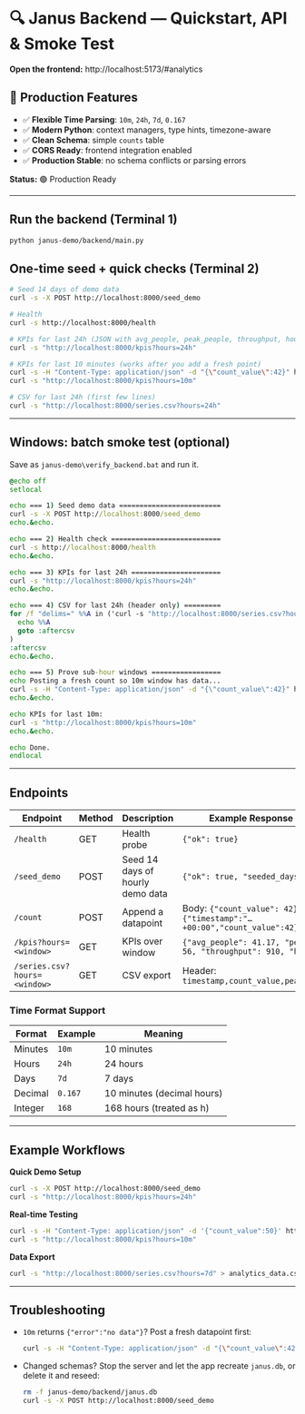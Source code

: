 # 🔍 Janus Backend — Quickstart, API & Smoke Test

**Open the frontend:** http://localhost:5173/#analytics

## 🎯 Production Features
- ✅ **Flexible Time Parsing**: `10m`, `24h`, `7d`, `0.167`
- ✅ **Modern Python**: context managers, type hints, timezone-aware
- ✅ **Clean Schema**: simple `counts` table
- ✅ **CORS Ready**: frontend integration enabled
- ✅ **Production Stable**: no schema conflicts or parsing errors

**Status:** 🟢 Production Ready

---

## Run the backend (Terminal 1)
```bash
python janus-demo/backend/main.py
```

## One-time seed + quick checks (Terminal 2)
```bash
# Seed 14 days of demo data
curl -s -X POST http://localhost:8000/seed_demo

# Health
curl -s http://localhost:8000/health

# KPIs for last 24h (JSON with avg_people, peak_people, throughput, hours)
curl -s "http://localhost:8000/kpis?hours=24h"

# KPIs for last 10 minutes (works after you add a fresh point)
curl -s -H "Content-Type: application/json" -d "{\"count_value\":42}" http://localhost:8000/count
curl -s "http://localhost:8000/kpis?hours=10m"

# CSV for last 24h (first few lines)
curl -s "http://localhost:8000/series.csv?hours=24h"
```

---

## Windows: batch smoke test (optional)
Save as `janus-demo\verify_backend.bat` and run it.
```bat
@echo off
setlocal

echo === 1) Seed demo data =========================
curl -s -X POST http://localhost:8000/seed_demo
echo.&echo.

echo === 2) Health check ===========================
curl -s http://localhost:8000/health
echo.&echo.

echo === 3) KPIs for last 24h ======================
curl -s "http://localhost:8000/kpis?hours=24h"
echo.&echo.

echo === 4) CSV for last 24h (header only) =========
for /f "delims=" %%A in ('curl -s "http://localhost:8000/series.csv?hours=24h"') do (
  echo %%A
  goto :aftercsv
)
:aftercsv
echo.&echo.

echo === 5) Prove sub-hour windows =================
echo Posting a fresh count so 10m window has data...
curl -s -H "Content-Type: application/json" -d "{\"count_value\":42}" http://localhost:8000/count
echo.&echo.

echo KPIs for last 10m:
curl -s "http://localhost:8000/kpis?hours=10m"
echo.&echo.

echo Done.
endlocal
```

---

## Endpoints
| Endpoint                 | Method | Description                                    | Example Response / Notes |
|--------------------------|--------|------------------------------------------------|--------------------------|
| `/health`                | GET    | Health probe                                   | `{"ok": true}` |
| `/seed_demo`             | POST   | Seed 14 days of hourly demo data               | `{"ok": true, "seeded_days": 14}` |
| `/count`                 | POST   | Append a datapoint                             | Body: `{"count_value": 42}` → `{"timestamp":"…+00:00","count_value":42}` |
| `/kpis?hours=<window>`   | GET    | KPIs over window                               | `{"avg_people": 41.17, "peak_people": 56, "throughput": 910, "hours": 24.0}` |
| `/series.csv?hours=<window>` | GET | CSV export                                     | Header: `timestamp,count_value,peak,throughput` |

### Time Format Support
| Format  | Example | Meaning                    |
|---------|---------|----------------------------|
| Minutes | `10m`   | 10 minutes                 |
| Hours   | `24h`   | 24 hours                   |
| Days    | `7d`    | 7 days                     |
| Decimal | `0.167` | 10 minutes (decimal hours) |
| Integer | `168`   | 168 hours (treated as h)   |

---

## Example Workflows
**Quick Demo Setup**
```bash
curl -s -X POST http://localhost:8000/seed_demo
curl -s "http://localhost:8000/kpis?hours=24h"
```

**Real-time Testing**
```bash
curl -s -H "Content-Type: application/json" -d '{"count_value":50}' http://localhost:8000/count
curl -s "http://localhost:8000/kpis?hours=10m"
```

**Data Export**
```bash
curl -s "http://localhost:8000/series.csv?hours=7d" > analytics_data.csv
```

---

## Troubleshooting
- `10m` returns `{"error":"no data"}`? Post a fresh datapoint first:
  ```bash
  curl -s -H "Content-Type: application/json" -d "{\"count_value\":42}" http://localhost:8000/count
  ```
- Changed schemas? Stop the server and let the app recreate `janus.db`, or delete it and reseed:
  ```bash
  rm -f janus-demo/backend/janus.db
  curl -s -X POST http://localhost:8000/seed_demo
  ```
